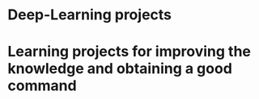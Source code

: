 # Deep-Learning projects
# Learning projects for improving the knowledge and obtaining a good command
